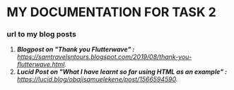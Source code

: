 # MY DOCUMENTATION FOR TASK 2
### url to my blog posts


1. _**Blogpost on "Thank you Flutterwave" :** https://samtravelsntours.blogspot.com/2019/08/thank-you-flutterwave.html._
2. _**Lucid Post on "What I have learnt so far using HTML as an example" :** https://lucid.blog/obajisamuelekene/post/1566594590._
